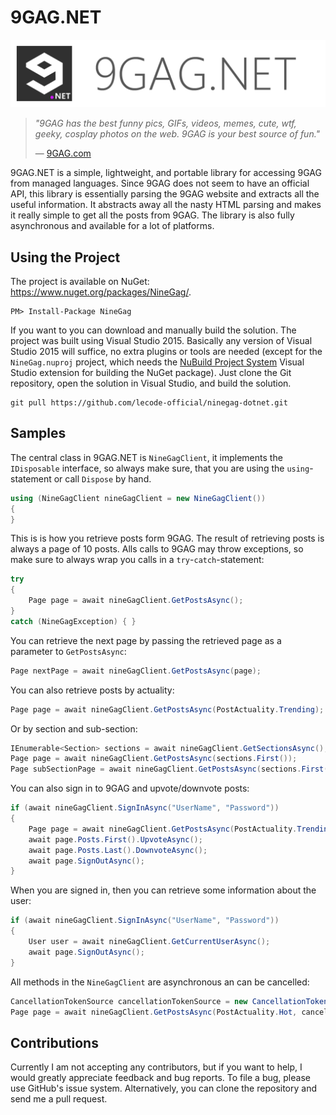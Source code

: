 # 9GAG.NET

![9GAG.NET Logo](https://github.com/lecode-official/ninegag-dotnet/blob/master/Documentation/Images/Banner.png "9GAG.NET Logo")

> *"9GAG has the best funny pics, GIFs, videos, memes, cute, wtf, geeky, cosplay photos on the web. 9GAG is your best source of fun."*
>
> &mdash; [9GAG.com](http://9gag.com/)

9GAG.NET is a simple, lightweight, and portable library for accessing 9GAG from managed languages. Since 9GAG does not seem to have an official API,
this library is essentially parsing the 9GAG website and extracts all the useful information. It abstracts away all the nasty HTML parsing and makes
it really simple to get all the posts from 9GAG. The library is also fully asynchronous and available for a lot of platforms.

## Using the Project

The project is available on NuGet: https://www.nuget.org/packages/NineGag/.

```batch
PM> Install-Package NineGag
```

If you want to you can download and manually build the solution. The project was built using Visual Studio 2015. Basically any version of Visual Studio 2015 will
suffice, no extra plugins or tools are needed (except for the `NineGag.nuproj` project, which needs the
[NuBuild Project System](https://visualstudiogallery.msdn.microsoft.com/3efbfdea-7d51-4d45-a954-74a2df51c5d0) Visual Studio extension for building the NuGet
package). Just clone the Git repository, open the solution in Visual Studio, and build the solution.


```batch
git pull https://github.com/lecode-official/ninegag-dotnet.git
```

## Samples

The central class in 9GAG.NET is `NineGagClient`, it implements the `IDisposable` interface, so always make sure, that you are using the `using`-statement or call
`Dispose` by hand.

```csharp
using (NineGagClient nineGagClient = new NineGagClient())
{
}
```

This is is how you retrieve posts form 9GAG. The result of retrieving posts is always a page of 10 posts. Alls calls to 9GAG may throw exceptions, so make sure to
always wrap you calls in a `try`-`catch`-statement:

```csharp
try
{
    Page page = await nineGagClient.GetPostsAsync();
}
catch (NineGagException) { }
```

You can retrieve the next page by passing the retrieved page as a parameter to `GetPostsAsync`:

```csharp
Page nextPage = await nineGagClient.GetPostsAsync(page);
```

You can also retrieve posts by actuality:

```csharp
Page page = await nineGagClient.GetPostsAsync(PostActuality.Trending);
```

Or by section and sub-section:

```csharp
IEnumerable<Section> sections = await nineGagClient.GetSectionsAsync();
Page page = await nineGagClient.GetPostsAsync(sections.First());
Page subSectionPage = await nineGagClient.GetPostsAsync(sections.First(), SubSection.Fresh);
```

You can also sign in to 9GAG and upvote/downvote posts:

```csharp
if (await nineGagClient.SignInAsync("UserName", "Password"))
{
    Page page = await nineGagClient.GetPostsAsync(PostActuality.Trending);
    await page.Posts.First().UpvoteAsync();
    await page.Posts.Last().DownvoteAsync();
    await page.SignOutAsync();
}
```

When you are signed in, then you can retrieve some information about the user:

```csharp
if (await nineGagClient.SignInAsync("UserName", "Password"))
{
    User user = await nineGagClient.GetCurrentUserAsync();
    await page.SignOutAsync();
}
```

All methods in the `NineGagClient` are asynchronous an can be cancelled:

```csharp
CancellationTokenSource cancellationTokenSource = new CancellationTokenSource();
Page page = await nineGagClient.GetPostsAsync(PostActuality.Hot, cancellationTokenSource.Token);
```

## Contributions

Currently I am not accepting any contributors, but if you want to help, I would greatly appreciate feedback and bug reports. To file a bug, please
use GitHub's issue system. Alternatively, you can clone the repository and send me a pull request.